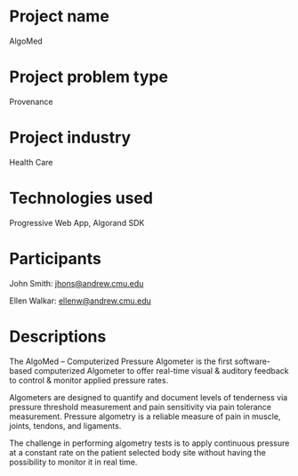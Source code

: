 # Project name
AlgoMed

# Project problem type
Provenance

# Project industry
Health Care

# Technologies used
Progressive Web App, Algorand SDK

# Participants
John Smith: jhons@andrew.cmu.edu

Ellen Walkar: ellenw@andrew.cmu.edu

# Descriptions
The AlgoMed – Computerized Pressure Algometer is the first software-based computerized Algometer to offer real-time visual & auditory feedback to control & monitor applied pressure rates.

Algometers are designed to quantify and document levels of tenderness via pressure threshold measurement and pain sensitivity via pain tolerance measurement. Pressure algometry is a reliable measure of pain in muscle, joints, tendons, and ligaments.

The challenge in performing algometry tests is to apply continuous pressure at a constant rate on the patient selected body site without having the possibility to monitor it in real time.
